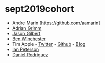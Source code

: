 # sept2019cohort

* Andre Marin [https://github.com/aamarin]
* [Adrian Grimm](https://github.com/usmcamgrimm)
* [Jason Gilbert](https://github.com/gilbertjusmc)
* [Ben Winchester](http://github.com/bmw2621)
* Tim Apple - [Twitter](https://twitter.com/OldVetCodes) - [Github](https://github.com/tdapple) - [Blog](https://sudorm-rf.dev)
* [Ian Peterson](https://github.com/Irpeterson)
* [Daniel Rodriguez](https://github.com/Warpanda13)

